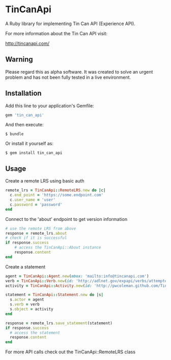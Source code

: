 # TinCanApi

A Ruby library for implementing Tin Can API (Experience API).

For more information about the Tin Can API visit:

http://tincanapi.com/

## Warning

Please regard this as alpha software. It was created to solve an urgent problem and has not been fully tested in a live environment.

## Installation

Add this line to your application's Gemfile:

```ruby
gem 'tin_can_api'
```

And then execute:

    $ bundle

Or install it yourself as:

    $ gem install tin_can_api

## Usage

Create a remote LRS using basic auth
```ruby
remote_lrs = TinCanApi::RemoteLRS.new do |c|
  c.end_point = 'https://some.endpoint.com'
  c.user_name = 'user'
  c.password = 'password'
end
```

Connect to the 'about' endpoint to get version information

```ruby
# use the remote LRS from above
response = remote_lrs.about
# check if it is successful
if response.success
    # access the TinCanApi::About instance
    response.content
end
```

Create a statement

```ruby
agent = TinCanApi::Agent.new(mbox: 'mailto:info@tincanapi.com')
verb = TinCanApi::Verb.new(id: 'http://adlnet.gov/expapi/verbs/attempted')
activity = TinCanApi::Activity.new(id: 'http://pwcoleman.github.com/TinCanRuby')

statement = TinCanApi::Statement.new do |s|
  s.actor = agent
  s.verb = verb
  s.object = activity
end

response = remote_lrs.save_statement(statement)
if response.success
  # access the statement
  response.content
end
```

For more API calls check out the TinCanApi::RemoteLRS class

